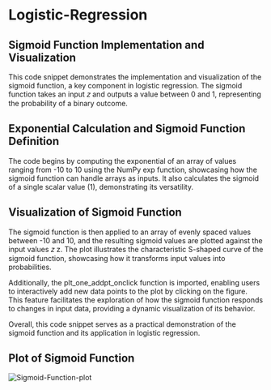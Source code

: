 # Logistic-Regression
## Sigmoid Function Implementation and Visualization
This code snippet demonstrates the implementation and visualization of the sigmoid function, a key component in logistic regression. The sigmoid function takes an input 
𝑧 and outputs a value between 0 and 1, representing the probability of a binary outcome.

## Exponential Calculation and Sigmoid Function Definition
The code begins by computing the exponential of an array of values ranging from -10 to 10 using the NumPy exp function, showcasing how the sigmoid function can handle arrays as inputs. It also calculates the sigmoid of a single scalar value (1), demonstrating its versatility.

## Visualization of Sigmoid Function
The sigmoid function is then applied to an array of evenly spaced values between -10 and 10, and the resulting sigmoid values are plotted against the input values 
𝑧
z. The plot illustrates the characteristic S-shaped curve of the sigmoid function, showcasing how it transforms input values into probabilities.

Additionally, the plt_one_addpt_onclick function is imported, enabling users to interactively add new data points to the plot by clicking on the figure. This feature facilitates the exploration of how the sigmoid function responds to changes in input data, providing a dynamic visualization of its behavior.

Overall, this code snippet serves as a practical demonstration of the sigmoid function and its application in logistic regression.


## Plot of Sigmoid Function
![Sigmoid-Function-plot](https://github.com/UMMY87/Logistic-Regression/assets/117314436/35282501-499c-4e85-82ec-e46a23e6c518)

